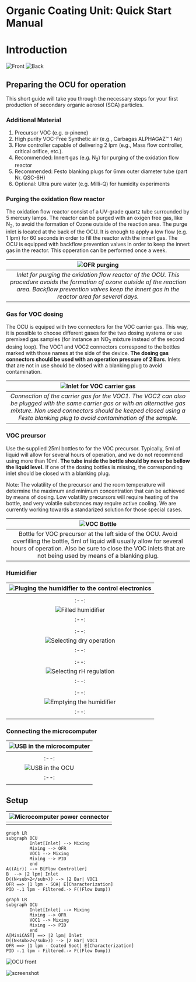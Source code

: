 # Organic Coating Unit: Quick Start Manual

# Introduction

![Front](OCU-QuickStart-0241-screen.jpg)
![Back](OCU-QuickStart-0243-screen.jpg)

## Preparing the OCU for operation

This short guide will take you through the necessary steps for your first production of secondary organic aerosol (SOA) particles.

### Additional Material

1. Precursor VOC (e.g. α-pinene)
2. High purity VOC-Free Synthetic air (e.g., Carbagas ALPHAGAZ™ 1 Air)
3. Flow controller capable of delivering 2 lpm (e.g., Mass flow controller, critical orifice, etc.).
4. Recommended: Innert gas (e.g. N<sub>2</sub>) for purging of the oxidation flow reactor
5. Recommended: Festo blanking plugs for 6mm outer diameter tube (part Nr. QSC-6H)
6. Optional: Ultra pure water (e.g. Milli-Q) for humidity experiments

### Purging the oxidation flow reactor

The oxidation flow reactor consist of a UV-grade quartz tube surrounded by 5 mercury lamps. The reactor can be purged with an oxigen free gas, like N<sub>2</sub>, to avoid the formation of Ozone outside of the reaction area. The purge inlet is located at the back of the OCU. It is enough to apply a low flow (e.g. 1 lpm) for 60 seconds in order to fill the reactor with the innert gas. The OCU is equipped with backflow prevention valves in order to keep the innert gas in the reactor. This opperation can be performed once a week.

|![OFR purging](OCU-QuickStart-0245-screen.jpg)|
|:--:| 
|*Inlet for purging the oxidation flow reactor of the OCU. This procedure avoids the formation of ozone outside of the reaction area. Backflow prevention valves keep the innert gas in the reactor area for several days.*|

### Gas for VOC dosing

The OCU is equiped with two connectors for the VOC carrier gas. This way, it is possible to choose different gases for the two dosing systems or use premixed gas samples (for instance an NO<sub>2</sub> mixture instead of the second dosing loop). The VOC1 and VOC2 connectors correspond to the bottles marked with those names at the side of the device. **The dosing gas connectors should be used with an operation pressure of 2 Bars**. Inlets that are not in use should be closed with a  blanking plug to avoid contamination.

|![Inlet for VOC carrier gas](OCU-QuickStart-0244-screen.jpg)|
|:--:| 
|*Connection of the carrier gas for the VOC1. The VOC2 can also be plugged with the same carrier gas or with an alternative gas mixture. Non used connectors should be keeped closed using a Festo blanking plug to avoid contamination of the sample.*| 

### VOC preursor

Use the supplied 25ml bottles to for the VOC precursor. Typically, 5ml of liquid will allow for several hours of operation, and we do not recommend using more than 10ml. **The tube inside the bottle should by never be bellow the liquid level.** If one of the dosing bottles is missing, the corresponding inlet should be closed with a blanking plug.

Note: The volatility of the precursor and the room temperature will determine the maximum and minimum concentration that can be achieved by means of dosing. Low volatility precursors will require heating of the bottle, and very volatile substances may require active cooling. We are currently working towards a standarized solution for those special cases.

|![VOC Bottle](OCU-QuickStart-0246-screen.jpg)|
|:--:| 
|Bottle for VOC precursor at the left side of the OCU. Avoid overfilling the bottle, 5ml of liquid will usually allow for several hours of operation. Also be sure to close the VOC inlets that are not being used by means of a blanking plug.| 

### Humidifier

|![Pluging the humidifier to the control electronics](OCU-QuickStart-0237-screen.jpg)|
|:--:| 
||
|:--:| 
|![Filled humidifier](OCU-QuickStart-0249-screen.jpg)|
|:--:| 
||
|:--:| 
|![Selecting dry operation](OCU-QuickStart-0238-screen.jpg)|
|:--:| 
||
|:--:| 
|![Selecting rH regulation](OCU-QuickStart-0239-screen.jpg)|
|:--:| 
||
|:--:| 
|![Emptying the humidifier](OCU-QuickStart-0250-screen.jpg)|
|:--:| 
||

### Connecting the microcomputer

|![USB in the microcomputer](OCU-QuickStart-0254-screen.jpg)|
|:--:| 
||
|:--:| 
|![USB in the OCU](OCU-QuickStart-0252-screen.jpg)|
|:--:| 
||


## Setup

|![Microcomputer power connector](OCU-QuickStart-0255-screen.jpg)|
|:--:| 
||

```mermaid
graph LR
subgraph OCU
         Inlet[Inlet] --> Mixing
         Mixing --> OFR
         VOC1 --> Mixing
         Mixing --> PID
         end
A((Air)) --> B[Flow Controller] 
B  --> |2 lpm| Inlet
D((N<sub>2</sub>)) --> |2 Bar| VOC1
OFR ==> |1 lpm - SOA| E[Characterization]
PID -.1 lpm - Filtered.-> F((Flow Dump))
```

```mermaid
graph LR
subgraph OCU
         Inlet[Inlet] --> Mixing
         Mixing --> OFR
         VOC1 --> Mixing
         Mixing --> PID
         end
A[MiniCAST] ==> |2 lpm| Inlet
D((N<sub>2</sub>)) --> |2 Bar| VOC1
OFR ==> |1 lpm - Coated Soot| E[Characterization]
PID -.1 lpm - Filtered.-> F((Flow Dump))
```



![OCU front](OCU-QuickStart-0236-screen.jpg)

![screenshot](2021-09-17-130618_800x480_scrot.png)
